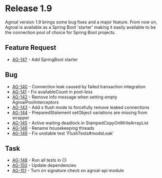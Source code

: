 # Release 1.9

Agroal version 1.9 brings some bug fixes and a major feature. From now on, Agroal is available as a Spring Boot 'starter'
making it easily available to be the connection pool of choice for Spring Boot projects.

## Feature Request
* [AG-147](https://issues.jboss.org/browse/AG-147) - Add SpringBoot starter

## Bug
* [AG-140](https://issues.jboss.org/browse/AG-140) - Connection leak caused by failed transaction integration
* [AG-141](https://issues.jboss.org/browse/AG-141) - Fix availableCount in pool-less
* [AG-142](https://issues.jboss.org/browse/AG-142) - Remove info message when setting empty AgroalPoolInterceptors
* [AG-143](https://issues.jboss.org/browse/AG-143) - Add s flush mode to forcefully remove leaked connections
* [AG-144](https://issues.jboss.org/browse/AG-144) - PreparedStatement setObject variations are missing from wrapper
* [AG-145](https://issues.jboss.org/browse/AG-145) - Active waiting deadlock in StampedCopyOnWriteArrayList
* [AG-146](https://issues.jboss.org/browse/AG-146) - Rename housekeeping threads
* [AG-149](https://issues.jboss.org/browse/AG-149) - Fix unstable test 'FlushTests#modeLeak'

## Task
* [AG-148](https://issues.jboss.org/browse/AG-148) - Run all tests in CI
* [AG-150](https://issues.jboss.org/browse/AG-150) - Update dependencies
* [AG-151](https://issues.jboss.org/browse/AG-151) - Turn on signature check on agroal-api module
